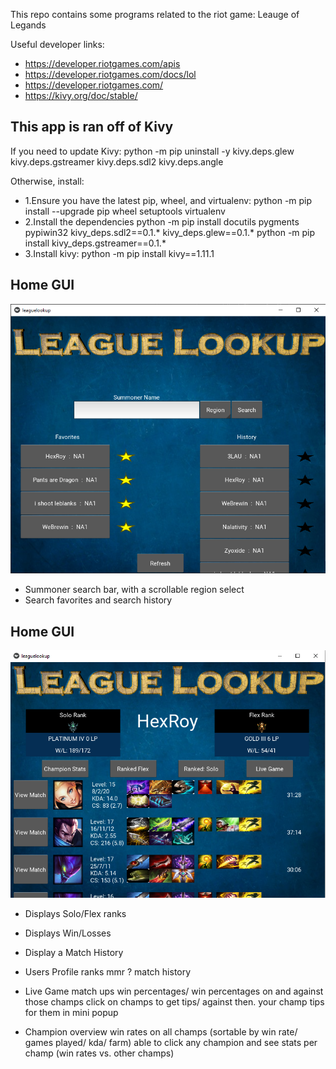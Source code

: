 This repo contains some programs related to the riot game: Leauge of Legands

Useful developer links:
* https://developer.riotgames.com/apis
* https://developer.riotgames.com/docs/lol
* https://developer.riotgames.com/
* https://kivy.org/doc/stable/

This app is ran off of Kivy
---------------------------------
If you need to update Kivy:
python -m pip uninstall -y kivy.deps.glew kivy.deps.gstreamer kivy.deps.sdl2 kivy.deps.angle

Otherwise, install:
* 1.Ensure you have the latest pip, wheel, and virtualenv:
	python -m pip install --upgrade pip wheel setuptools virtualenv
* 2.Install the dependencies
	python -m pip install docutils pygments pypiwin32 kivy_deps.sdl2==0.1.* kivy_deps.glew==0.1.*
	python -m pip install kivy_deps.gstreamer==0.1.*
* 3.Install kivy:
	python -m pip install kivy==1.11.1
	
## Home GUI
 ![alt text](https://github.com/HexRoy/LeagueAPIProjects/blob/master/images/githubrepo/homegui.png)
* Summoner search bar, with a scrollable region select
* Search favorites and search history 
## Home GUI
 ![alt text](https://github.com/HexRoy/LeagueAPIProjects/blob/master/images/githubrepo/profilegui.png)
* Displays Solo/Flex ranks
* Displays Win/Losses
* Display a Match History

 

 * Users Profile
 ranks
 mmr ?
 match history
 
 
 * Live Game
 match ups
 win percentages/ win percentages on and against those champs
 click on champs to get tips/ against then. your champ tips for them in mini popup
 
 
 * Champion overview 
 win rates on all champs (sortable by win rate/ games played/ kda/ farm)
 able to click any champion and see stats per champ (win rates vs. other champs)
